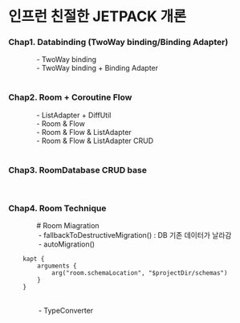 # 인프런 친절한 JETPACK 개론


### Chap1. Databinding (TwoWay binding/Binding Adapter)<br>
    - TwoWay binding <br>
    - TwoWay binding + Binding Adapter<br>
<br>
### Chap2. Room + Coroutine Flow<br>
    - ListAdapter + DiffUtil<br>
    - Room & Flow<br>
    - Room & Flow & ListAdapter<br>
    - Room & Flow & ListAdapter CRUD<br>
<br>
### Chap3. RoomDatabase CRUD base<br>

<br>

### Chap4. Room Technique <br>

    # Room Miagration <br>
           - fallbackToDestructiveMigration() : DB 기존 데이터가 날라감<br>
           - autoMigration() 
           
        
        kapt {
            arguments {
                arg("room.schemaLocation", "$projectDir/schemas")
            }
        }
<br>
          - TypeConverter
           
        
